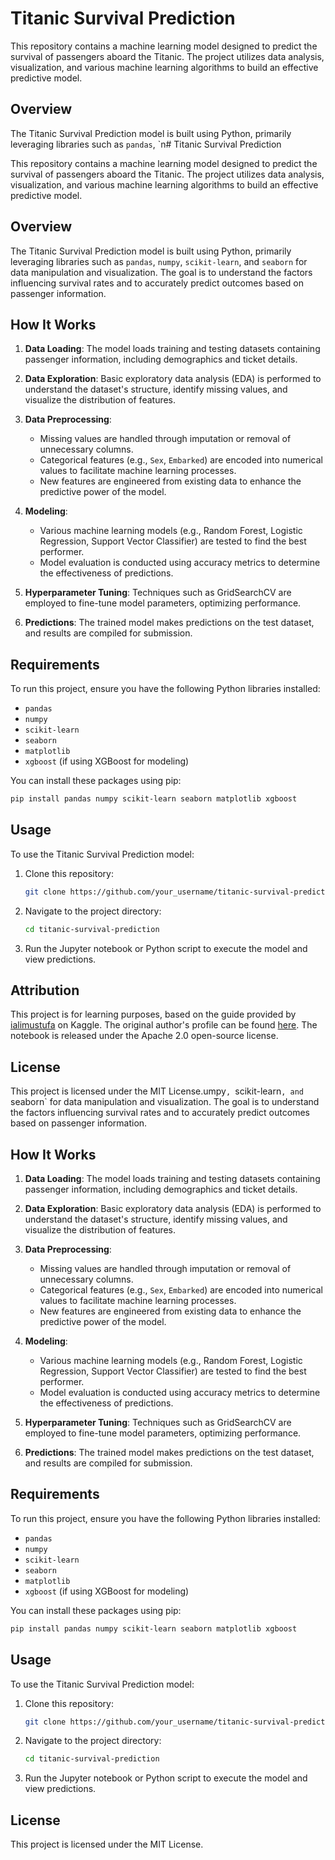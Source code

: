 ﻿# Titanic Survival Prediction

This repository contains a machine learning model designed to predict the survival of passengers aboard the Titanic. The project utilizes data analysis, visualization, and various machine learning algorithms to build an effective predictive model.

## Overview

The Titanic Survival Prediction model is built using Python, primarily leveraging libraries such as `pandas`, `n# Titanic Survival Prediction

This repository contains a machine learning model designed to predict the survival of passengers aboard the Titanic. The project utilizes data analysis, visualization, and various machine learning algorithms to build an effective predictive model.

## Overview

The Titanic Survival Prediction model is built using Python, primarily leveraging libraries such as `pandas`, `numpy`, `scikit-learn`, and `seaborn` for data manipulation and visualization. The goal is to understand the factors influencing survival rates and to accurately predict outcomes based on passenger information.

## How It Works

1. **Data Loading**: The model loads training and testing datasets containing passenger information, including demographics and ticket details.

2. **Data Exploration**: Basic exploratory data analysis (EDA) is performed to understand the dataset's structure, identify missing values, and visualize the distribution of features.

3. **Data Preprocessing**:
   - Missing values are handled through imputation or removal of unnecessary columns.
   - Categorical features (e.g., `Sex`, `Embarked`) are encoded into numerical values to facilitate machine learning processes.
   - New features are engineered from existing data to enhance the predictive power of the model.

4. **Modeling**:
   - Various machine learning models (e.g., Random Forest, Logistic Regression, Support Vector Classifier) are tested to find the best performer.
   - Model evaluation is conducted using accuracy metrics to determine the effectiveness of predictions.

5. **Hyperparameter Tuning**: Techniques such as GridSearchCV are employed to fine-tune model parameters, optimizing performance.

6. **Predictions**: The trained model makes predictions on the test dataset, and results are compiled for submission.

## Requirements

To run this project, ensure you have the following Python libraries installed:

- `pandas`
- `numpy`
- `scikit-learn`
- `seaborn`
- `matplotlib`
- `xgboost` (if using XGBoost for modeling)

You can install these packages using pip:

```bash
pip install pandas numpy scikit-learn seaborn matplotlib xgboost
```

## Usage

To use the Titanic Survival Prediction model:

1. Clone this repository:
   ```bash
   git clone https://github.com/your_username/titanic-survival-prediction.git
   ```

2. Navigate to the project directory:
   ```bash
   cd titanic-survival-prediction
   ```

3. Run the Jupyter notebook or Python script to execute the model and view predictions.

## Attribution

This project is for learning purposes, based on the guide provided by [ialimustufa](https://www.kaggle.com/code/ialimustufa/titanic-beginner-s-guide-with-sklearn) on Kaggle. The original author's profile can be found [here](https://www.kaggle.com/ialimustufa). The notebook is released under the Apache 2.0 open-source license.

## License

This project is licensed under the MIT License.umpy`, `scikit-learn`, and `seaborn` for data manipulation and visualization. The goal is to understand the factors influencing survival rates and to accurately predict outcomes based on passenger information.

## How It Works

1. **Data Loading**: The model loads training and testing datasets containing passenger information, including demographics and ticket details.

2. **Data Exploration**: Basic exploratory data analysis (EDA) is performed to understand the dataset's structure, identify missing values, and visualize the distribution of features.

3. **Data Preprocessing**:
   - Missing values are handled through imputation or removal of unnecessary columns.
   - Categorical features (e.g., `Sex`, `Embarked`) are encoded into numerical values to facilitate machine learning processes.
   - New features are engineered from existing data to enhance the predictive power of the model.

4. **Modeling**:
   - Various machine learning models (e.g., Random Forest, Logistic Regression, Support Vector Classifier) are tested to find the best performer.
   - Model evaluation is conducted using accuracy metrics to determine the effectiveness of predictions.

5. **Hyperparameter Tuning**: Techniques such as GridSearchCV are employed to fine-tune model parameters, optimizing performance.

6. **Predictions**: The trained model makes predictions on the test dataset, and results are compiled for submission.

## Requirements

To run this project, ensure you have the following Python libraries installed:

- `pandas`
- `numpy`
- `scikit-learn`
- `seaborn`
- `matplotlib`
- `xgboost` (if using XGBoost for modeling)

You can install these packages using pip:

```bash
pip install pandas numpy scikit-learn seaborn matplotlib xgboost
```

## Usage

To use the Titanic Survival Prediction model:

1. Clone this repository:
   ```bash
   git clone https://github.com/your_username/titanic-survival-prediction.git
   ```

2. Navigate to the project directory:
   ```bash
   cd titanic-survival-prediction
   ```

3. Run the Jupyter notebook or Python script to execute the model and view predictions.

## License

This project is licensed under the MIT License.
